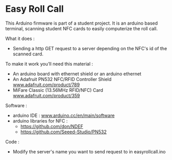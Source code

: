 Easy Roll Call
=============

This Arduino firmware is part of a student project.
 It is an arduino based terminal, scanning student NFC cards to easily computerize the roll call.

What it does :
* Sending a http GET request to a server depending on the NFC's id of the scanned card.

To make it work you’ll need this material :
* An arduino board with ethernet shield or an arduino ethernet
* An Adafruit PN532 NFC/RFID Controller Shield www.adafruit.com/product/789
* MiFare Classic (13.56MHz RFID/NFC) Card www.adafruit.com/product/359

Software :
* arduino IDE : www.arduino.cc/en/main/software
* arduino libraries for NFC : 
	* https://github.com/don/NDEF
	* https://github.com/Seeed-Studio/PN532

Code :
* Modify the server's name you want to send request to in easyrollcall.ino
